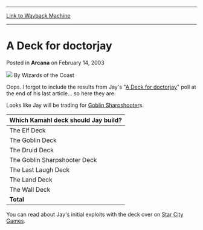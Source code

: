 
---
[Link to Wayback Machine](https://web.archive.org/web/20211021060850/https://magic.wizards.com/en/articles/archive/deck-doctorjay-2003-02-14)

[_metadata_:author]:- "Wizards of the Coast"
[_metadata_:description]:- "Oops. I forgot to include the results from Jay's `A Deck for doctorjay` poll at the end of his last article… so here they are. Looks like Jay will be trading for Goblin Sharpshooters. Which Kamahl deck should Jay build? The Elf Deck 1184 20.6% The Goblin Deck 407 7.1% The Druid Deck 713 12.4% The Goblin Sharpshooter Deck 1782 31.1% The Last Laugh Deck 728 12.7% The Land Deck"
[_metadata_:generator]:- "Drupal 7 (http://drupal.org)"
[_metadata_:node]:- "605221"
[_metadata_:publish_date]:- "2003-02-14"
[_metadata_:source]:- "div-main-content"
[_metadata_:title]:- "A Deck for doctorjay"
[_metadata_:wayback_capture_timestamp]:- "2021-10-21 06:08:50"
[_metadata_:wayback_raw_url]:- "https://web.archive.org/web/20211021060850id_/https://magic.wizards.com/en/articles/archive/deck-doctorjay-2003-02-14"
[_metadata_:wayback_url]:- "https://magic.wizards.com/en/articles/archive/deck-doctorjay-2003-02-14"
---


A Deck for doctorjay
====================



 Posted in **Arcana**
 on February 14, 2003 






![](https://media.magic.wizards.com/styles/auth_small/public/images/person/wizards_author.jpg)
By Wizards of the Coast












Oops. I forgot to include the results from Jay's "[A Deck for doctorjay](http://archive.wizards.com/default.asp?x=mtgcom/daily/jm56)" poll at the end of his last article… so here they are.


Looks like Jay will be trading for [Goblin Sharpshooter](https://gatherer.wizards.com/Pages/Card/Details.aspx?name=Goblin+Sharpshooter)s.




| **Which Kamahl deck should Jay build?** |
| --- |
| The Elf Deck | 1184 | 20.6% |
| The Goblin Deck | 407 | 7.1% |
| The Druid Deck | 713 | 12.4% |
| The Goblin Sharpshooter Deck | 1782 | 31.1% |
| The Last Laugh Deck | 728 | 12.7% |
| The Land Deck | 539 | 9.4% |
| The Wall Deck | 384 | 6.7% |
| **Total** | **5737** | **100.0%** |

You can read about Jay's initial exploits with the deck over on [Star City Games](http://www.starcitygames.com/php/news/expandnews.php?Article=4481).








